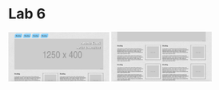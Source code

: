 # Lab 6

<p float="left">
  <img src="Result1.png" width="40%" alt="Lab 6-1"/>
  <img src="Result2.png" width="40%" alt="Lab 6-2"/> 
</p>
